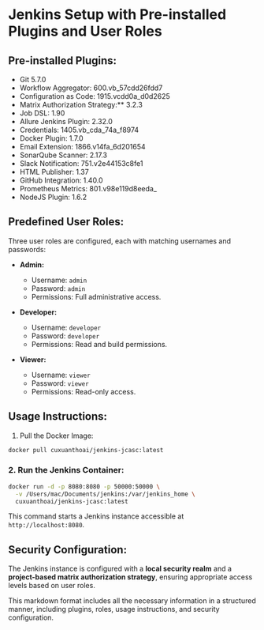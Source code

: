 
# Jenkins Setup with Pre-installed Plugins and User Roles

## Pre-installed Plugins:

- Git 5.7.0
- Workflow Aggregator: 600.vb_57cdd26fdd7
- Configuration as Code: 1915.vcdd0a_d0d2625
- Matrix Authorization Strategy:** 3.2.3
- Job DSL: 1.90
- Allure Jenkins Plugin: 2.32.0
- Credentials: 1405.vb_cda_74a_f8974
- Docker Plugin: 1.7.0
- Email Extension: 1866.v14fa_6d201654
- SonarQube Scanner: 2.17.3
- Slack Notification: 751.v2e44153c8fe1
- HTML Publisher: 1.37
- GitHub Integration: 1.40.0
- Prometheus Metrics: 801.v98e119d8eeda_
- NodeJS Plugin: 1.6.2

## Predefined User Roles:

Three user roles are configured, each with matching usernames and passwords:

- **Admin:**
  - Username: `admin`
  - Password: `admin`
  - Permissions: Full administrative access.

- **Developer:**
  - Username: `developer`
  - Password: `developer`
  - Permissions: Read and build permissions.

- **Viewer:**
  - Username: `viewer`
  - Password: `viewer`
  - Permissions: Read-only access.

## Usage Instructions:

 1. Pull the Docker Image:


```bash
docker pull cuxuanthoai/jenkins-jcasc:latest
```

### 2. Run the Jenkins Container:

```bash
docker run -d -p 8080:8080 -p 50000:50000 \
  -v /Users/mac/Documents/jenkins:/var/jenkins_home \
  cuxuanthoai/jenkins-jcasc:latest
```

This command starts a Jenkins instance accessible at `http://localhost:8080`.

## Security Configuration:

The Jenkins instance is configured with a **local security realm** and a **project-based matrix authorization strategy**, ensuring appropriate access levels based on user roles.

This markdown format includes all the necessary information in a structured manner, including plugins, roles, usage instructions, and security configuration.
